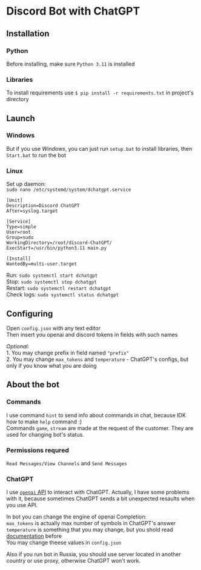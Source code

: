 # Discord Bot with ChatGPT
## Installation
### Python
Before installing, make sure ```Python 3.11``` is installed  
### Libraries
To install requirements use ```$ pip install -r requirements.txt``` in project's directory  

## Launch
### Windows
But if you use *Windows*, you can just run ```setup.bat``` to install libraries, then ```Start.bat``` to run the bot
### Linux
Set up daemon:   
```sudo nano /etc/systemd/system/dchatgpt.service```   
```
[Unit]
Description=Discord ChatGPT
After=syslog.target

[Service]
Type=simple
User=root
Group=sudo
WorkingDirectory=/root/discord-ChatGPT/
ExecStart=/usr/bin/python3.11 main.py

[Install]
WantedBy=multi-user.target
```   

Run: ```sudo systemctl start dchatgpt```  
Stop: ```sudo systemctl stop dchatgpt```  
Restart: ```sudo systemctl restart dchatgpt```  
Check logs: ```sudo systemctl status dchatgpt```  
## Configuring
Open ```config.json``` with any text editor  
Then insert you openai and discord tokens in fields with such names  

_Optional:_  
	1. You may change prefix in field named ```"prefix"```  
	2. You may change ```max_tokens``` and ```temperature``` - ChatGPT's configs, but only if you know what you are doing

## About the bot
### Commands
I use command ```hint``` to send info about commands in chat, because IDK how to make ```help``` command :)  
Commands ```game```, ```stream``` are made at the request of the customer. They are used for changing bot's status.

### Permissions requred
```Read Messages/View Channels``` and ```Send Messages```

### ChatGPT
I use [```openai``` API](https://platform.openai.com/docs/) to interact with ChatGPT. Actually, I have some problems with it, because sometimes ChatGPT sends a bit unexpected resaults when you use API.  

In bot you can change the engine of openai Completion:  
	```max_tokens``` is actually max number of symbols in ChatGPT's answer  
	```temperature``` is something that you may change, but you shold read [documentation](https://platform.openai.com/docs/) before  
You may change theese values in ```config.json```  

Also if you run bot in Russia, you should use server located in another country or use proxy, otherwise ChatGPT won't work.